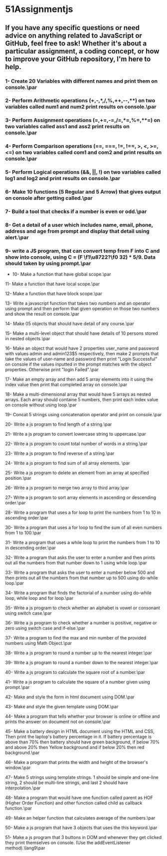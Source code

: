 
# 51Assignmentjs
## If you have any specific questions or need advice on anything related to JavaScript or GitHub, feel free to ask! Whether it's about a particular assignment, a coding concept, or how to improve your GitHub repository, I'm here to help.

### 1- Create 20 Variables with different names and print them on console.\par

### 2- Perform Arithmetic operations (+,-,*,/,%,++,--,**) on two variables called num1 and num2 print results on console.\par

### 3- Perform Assignment operations (=,+=,-=,/=,*=,%=,**=) on two variables called ass1 and ass2 print results on console.\par

### 4- Perform Comparison operations (==, ===, !=, !==, >, <, >=, <=) on two variables called com1 and com2 and print results on console.\par

### 5- Perform Logical operations (&&, ||, !) on two variables called log1 and log2 and print results on console.\par

### 6- Make 10 functions (5 Regular and 5 Arrow) that gives output on console after getting called.\par

### 7- Build a tool that checks if a number is even or odd.\par

### 8- Get a detail of a user which includes name, email, phone, address and age from prompt and display that detail using alert.\par

### 9- write a JS program, that can convert temp from F into C and show into console, using C = (F \f1\u8722?\f0  32) * 5/9. Data should taken by using prompt.\par

+ 10- Make a function that have global scope.\par

11- Make a function that have local scope.\par

12- Make a function that have block scope.\par

13- Write a javascript function that takes two numbers and an operator using prompt and then perform that given operation on those two numbers and show the result on console.\par

14- Make 05 objects that should have detail of any course.\par

15- Make a multi-level object that should have details of 10 persons stored in nested objects.\par

16- Make an object that would have 2 properties user_name and password with values admin and admin123$5 respectively, then make 2 prompts that take the values of user-name and password then print "Login Successful" on console if the 
values inputted in the prompt matches with the object properties. Otherwise print "login Failed".\par

17- Make an empty array and then add 5 array elements into it using the index value then print that completed array on console.\par

18- Make a multi-dimensional array that would have 5 arrays as nested arrays. Each array should containe 5 numbers, then print each index value on console without using loop.\par

19- Concat 5 strings using concatenation operator and print on console.\par

20- Write a js program to find length of a string.\par

21- Write a js program to convert lowercase string to uppercase.\par

22- Write a js program to count total number of words in a string.\par

23- Write a js program to find reverse of a string.\par

24- Write a js program to find sum of all array elements. \par

25- Write a js program to delete an element from an array at specified position.\par

26- Write a js program to merge two array to third array.\par

27- Write a js program to sort array elements in ascending or descending order.\par

28- Write a program that uses a for loop to print the numbers from 1 to 10 in ascending order.\par

30- Write a program that uses a for loop to find the sum of all even numbers from 1 to 100.\par

31- Write a program that uses a while loop to print the numbers from 1 to 10 in descending order.\par

32- Write a program that asks the user to enter a number and then prints out all the numbers from that number down to 1 using while loop.\par

33- Write a program that asks the user to enter a number below 500 and then prints out all the numbers from that number up to 500 using do-while loop.\par

34- Write a program that finds the factorial of a number using do-while loop, while loop and for loop.\par

35- Write a js program to check whether an alphabet is vowel or consonant using switch case.\par

36- Write a js program to check whether a number is positive, negative or zero using switch case and if-else.\par

37- Write a program to find the max and min number of the provided numbers using Math Object.\par

38- Write a js program to round a number up to the nearest integer.\par

39- Write a js program to round a number down to the nearest integer.\par

40- Write a js program to calculate the square root of a number.\par

41- Write a js program to calculate the square of a number given using prompt.\par

42- Make and style the form in html document using DOM.\par

43- Make and style the given template using DOM.\par

44- Make a program that tells whether your browser is online or offline and prints the answer on document not on console.\par

45- Make a battery design in HTML document using the HTML and CSS, Then print the laptop's battery percentage in it. If battery percentage is above than 70% then battery should have green background, if below 70% and above 20% then 
Yellow background and if below 20% then red background.\par

46- Make a program that prints the width and height of the browser's window.\par

47- Make 5 strings using template strings. 1 should be simple and one-line string, 2 should be multi-line strings, and last 2 should have interpolation.\par

48- Make a program that would have one function called parent as HOF (Higher Order Function) and other function called child as callback function.\par

49- Make an helper function that calculates average of the numbers.\par

50- Make a js program that have 3 objects that uses the this keyword.\par

51- Make a js program that 3 buttons in DOM and whenever they get clicked they print themselves on console. (Use the addEventListener method).\lang9\par

